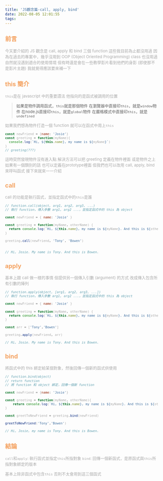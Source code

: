 ```yaml
---
title: 'JS觀念篇-call, apply, bind'
date: 2022-08-05 12:01:55
tags:
---
```



<font size="2" color="#aaa">

## <font color="#f4a261">前言</font>

今天要介紹的 JS 觀念是 call, apply 和 bind 三個 function
這些我目前為止都沒用過
因為在過去的專案中，幾乎沒用到 OOP (Object Oriented Programming) 
class 也沒用過
自然就沒遇到適合的使用情境
但有時還是會在一些教學影片看到他們的身影
(即使那不是影片主題)
我就覺得應該要來補一下

## <font color="#f4a261">this 簡介</font>

`this`是在 javascript 中的重要語法
他指向的是函式被調用的位置

> 如果是物件調用函式，`this`就是那個物件
> 在瀏覽器中直接印`this`，就是`window`物件
> 在node.js直接印`this`，就是`global`物件
> 在嚴格模式中直接印`this`，就是`undefined`

如果我們想為物件打造一個 function
就可以在函式中用上`this`

```javascript
const newFriend = {name: 'Josie'}
const greeting = function(myName){
  console.log(`Hi, ${this.name}, my name is ${myName}`)
}
// greeting(???)
```

這時突然發現物件沒有進入點
解決方法可以把 greeting 定義在物件裡面
或是物件之上如果有一個類別的話
也可以定義在prototype裡面
但我們也可以改用 call, apply, bind 來呼叫函式
接下來就來一一介紹

## <font color="#f4a261">call</font>

call 的功能是執行函式，並指定函式中的`this`是誰

```javascript
// function.call(object, arg1, arg2, arg3, ...)
// 執行 function，傳入參數 arg1, arg2 ...，並指定函式中的 this 為 object

const newFriend = { name: 'Josie' }

const greeting = function(myName, otherName) {
  return console.log(`Hi, ${this.name}, my name is ${myName}. And this is ${otherName}.`)
}

greeting.call(newFriend, 'Tony', 'Bowen')


// Hi, Josie. My name is Tony. And this is Bowen.
```

## <font color="#f4a261">apply</font>

基本上跟 call 做一樣的事情
但提供另一個傳入引數 (argument) 的方式
改成傳入包含所有引數的陣列

```javascript
// function.apply(object, [arg1, arg2, arg3, ...])
// 執行 function，傳入參數 arg1, arg2 ...，並指定函式中的 this 為 object

const newFriend = { name: 'Josie' }

const greeting = function(myName, otherName) {
  return console.log(`Hi, ${this.name}, my name is ${myName}. And this is ${otherName}.`)
}

const arr = ['Tony','Bowen']

greeting.apply(newFriend, arr)

// Hi, Josie. My name is Tony. And this is Bowen.
```

## <font color="#f4a261">bind</font>

將函式中的 this 綁定給某個對象，然後回傳一個新的函式供使用

```javascript
// function.bind(object) 
// return function
// 將 function 和 object 綁定，回傳一個新 function

const newFriend = {name: 'Josie'}

const greeting = function(myName, otherName){
	return console.log(`Hi, ${this.name}, my name is ${myName}. And this is ${otherName}.`)
}

const greetToNewFriend = greeting.bind(newFriend)

greetToNewFriend('Tony','Bowen')

// Hi, Josie, my name is Tony. And this is Bowen.
```

## <font color="#f4a261">結論</font>

`call`和`apply`: 執行函式並指定`this`所指對象
`bind`: 回傳一個新函式，是原函式與`this`所指對象綁定的版本

基本上除非函式中包含`this`
否則不太會用到這三個函式